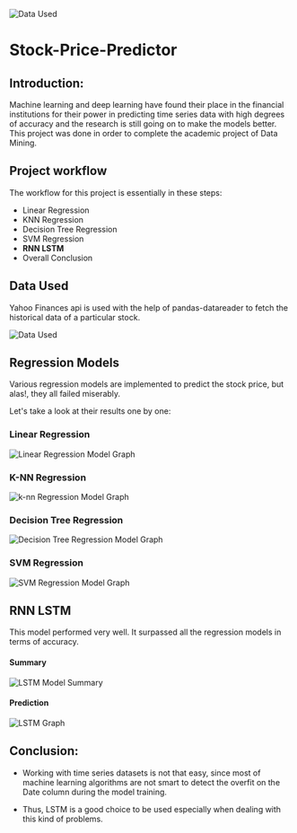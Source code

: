 ![Data Used](https://user-images.githubusercontent.com/68889070/123813527-9e18db80-d912-11eb-8271-597a7f0f43c6.png)
# Stock-Price-Predictor

## Introduction:
Machine learning and deep learning have found their place in the financial institutions for their power in predicting time series data with high degrees of accuracy and the research is still going on to make the models better. This project was done in order to complete the academic project of Data Mining.

## Project workflow
The workflow for this project is essentially in these steps:

* Linear Regression
* KNN Regression
* Decision Tree Regression
* SVM Regression
* **RNN LSTM**
* Overall Conclusion

## Data Used

Yahoo Finances api is used with the help of pandas-datareader to fetch the historical data of a particular stock.

![Data Used](https://user-images.githubusercontent.com/68889070/123813577-a8d37080-d912-11eb-9b8e-0bf0f476e31b.png)

## Regression Models
Various regression models are implemented to predict the stock price, but alas!, they all failed miserably.

Let's take a look at their results one by one:

### Linear Regression
![Linear Regression Model Graph](https://user-images.githubusercontent.com/68889070/123814226-27301280-d913-11eb-953d-da0b7c73938f.png)
### K-NN Regression
![k-nn Regression Model Graph](https://user-images.githubusercontent.com/68889070/123814305-3616c500-d913-11eb-895f-3da1d0b7f264.png)
### Decision Tree Regression
![Decision Tree Regression Model Graph](https://user-images.githubusercontent.com/68889070/123814373-43cc4a80-d913-11eb-8ba6-423cde373323.png)
### SVM Regression
![SVM Regression Model Graph](https://user-images.githubusercontent.com/68889070/123814453-521a6680-d913-11eb-9939-185eb361332f.png)

## RNN LSTM
This model performed very well. It surpassed all the regression models in terms of accuracy.

#### Summary
![LSTM Model Summary](https://user-images.githubusercontent.com/68889070/123815083-d371f900-d913-11eb-8958-dd54f60320e8.png)

#### Prediction 
![LSTM Graph](https://user-images.githubusercontent.com/68889070/123815347-09af7880-d914-11eb-96f2-994f30f416b6.png)

## Conclusion:

* Working with time series datasets is not that easy, since most of machine learning algorithms are not smart to detect the overfit on the Date column during the model training.

* Thus, LSTM is a good choice to be used especially when dealing with this kind of problems.
